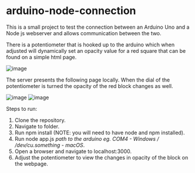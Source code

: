 # arduino-node-connection
This is a small project to test the connection between an Arduino Uno and a Node js webserver and allows communication between the two.

There is a potentiometer that is hooked up to the arduino which when adjusted will dynamically set an opacity value for a red square that can be found on a simple html page. 

![image](https://user-images.githubusercontent.com/28007434/121072279-48e52080-c7d1-11eb-9c81-969544424203.png)

The server presents the following page locally. When the dial of the potentiometer is turned the opacity of the red block changes as well.

![image](https://user-images.githubusercontent.com/28007434/121072351-64502b80-c7d1-11eb-9ef4-6f149487ff00.png)
![image](https://user-images.githubusercontent.com/28007434/121073157-78e0f380-c7d2-11eb-878b-9c3327c3f669.png)

Steps to run:
1. Clone the repository.
2. Navigate to folder.
3. Run npm install (NOTE: you will need to have node and npm installed).
4. Run node app.js *path to the arduino eg. COM4 - Windows / /dev/cu.something - macOS*.
5. Open a browser and navigate to localhost:3000.
6. Adjust the potentiometer to view the changes in opacity of the block on the webpage.
